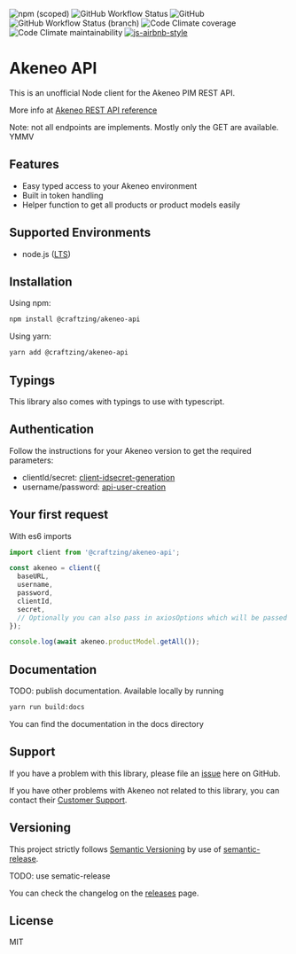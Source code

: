 ![npm (scoped)](https://img.shields.io/npm/v/@craftzing/akeneo-api)
![GitHub Workflow Status](https://img.shields.io/github/workflow/status/craftzing/akeneo-api/master)
![GitHub](https://img.shields.io/github/license/craftzing/node-akeneo-api)
![GitHub Workflow Status (branch)](https://img.shields.io/github/workflow/status/craftzing/node-akeneo-api/test-and-coverage/master)
![Code Climate coverage](https://img.shields.io/codeclimate/coverage/craftzing/akeneo-api)
![Code Climate maintainability](https://img.shields.io/codeclimate/maintainability/craftzing/akeneo-api)
[![js-airbnb-style](https://img.shields.io/badge/code%20style-airbnb-brightgreen.svg)](https://github.com/airbnb/javascript/)

# Akeneo API

This is an unofficial Node client for the Akeneo PIM REST API.

More info at [Akeneo REST API reference](https://api.akeneo.com/api-reference-index.html)

Note: not all endpoints are implements. Mostly only the GET are available. YMMV

## Features

- Easy typed access to your Akeneo environment
- Built in token handling
- Helper function to get all products or product models easily

## Supported Environments

- node.js ([LTS](https://nodejs.org/en/about/releases/))

## Installation

Using npm:

```sh
npm install @craftzing/akeneo-api
```

Using yarn:

```sh
yarn add @craftzing/akeneo-api
```

## Typings

This library also comes with typings to use with typescript.

## Authentication

Follow the instructions for your Akeneo version to get the required parameters:

- clientId/secret: [client-idsecret-generation](https://api.akeneo.com/documentation/authentication.html#client-idsecret-generation)
- username/password: [api-user-creation](https://api.akeneo.com/documentation/authentication.html#api-user-creation)

## Your first request

With es6 imports

```js
import client from '@craftzing/akeneo-api';

const akeneo = client({
  baseURL,
  username,
  password,
  clientId,
  secret,
  // Optionally you can also pass in axiosOptions which will be passed to the Axios instance
});

console.log(await akeneo.productModel.getAll());
```

## Documentation

TODO: publish documentation.
Available locally by running

```sh
yarn run build:docs
```

You can find the documentation in the docs directory

## Support

If you have a problem with this library, please file an [issue](https://github.com/craftzing/akeneo-api/issues/new) here on GitHub.

If you have other problems with Akeneo not related to this library, you can contact their [Customer Support](https://www.akeneo.com/support/).

## Versioning

This project strictly follows [Semantic Versioning](http://semver.org/) by use of [semantic-release](https://github.com/semantic-release/semantic-release).

TODO: use sematic-release

You can check the changelog on the [releases](https://github.com/contentful/contentful-management.js/releases) page.

## License

MIT
